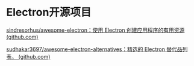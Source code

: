 # Electron开源项目

[sindresorhus/awesome-electron：使用 Electron 创建应用程序的有用资源 (github.com)](https://github.com/sindresorhus/awesome-electron)

[sudhakar3697/awesome-electron-alternatives：精选的 Electron 替代品列表。 (github.com)](https://github.com/sudhakar3697/awesome-electron-alternatives)